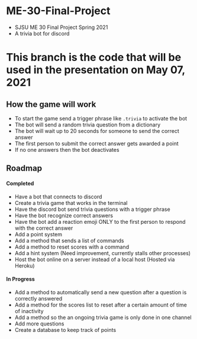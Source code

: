 # ME-30-Final-Project
 - SJSU ME 30 Final Project Spring 2021
 - A trivia bot for discord

# This branch is the code that will be used in the presentation on May 07, 2021
 
 ## How the game will work
 - To start the game send a trigger phrase like `.trivia` to activate the bot
 - The bot will send a random trivia question from a dictionary
 - The bot will wait up to 20 seconds for someone to send the correct answer
 - The first person to submit the correct answer gets awarded a point
 - If no one answers then the bot deactivates



## Roadmap
#### Completed
- Have a bot that connects to discord
- Create a trivia game that works in the terminal
- Have the discord bot send trivia questions with a trigger phrase
- Have the bot recognize correct answers
- Have the bot add a reaction emoji ONLY to the first person to respond with the correct answer
- Add a point system
- Add a method that sends a list of commands
- Add a method to reset scores with a command
- Add a hint system (Need improvement, currently stalls other processes)
- Host the bot online on a server instead of a local host (Hosted via Heroku)
#### In Progress
- Add a method to automatically send a new question after a question is correctly answered
- Add a method for the scores list to reset after a certain amount of time of inactivity
- Add a method so the an ongoing trivia game is only done in one channel
- Add more questions
- Create a database to keep track of points
